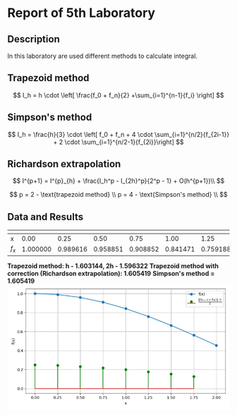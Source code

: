 # Report of 5th Laboratory
## Description
In this laboratory are used different methods to calculate integral.

## Trapezoid method
$$
I_h = h \cdot \left[ \frac{f_0 + f_n}{2} +\sum_{i=1}^{n-1}{f_i} \right]
$$

## Simpson's method
$$
I_h = \frac{h}{3} \cdot \left[ f_0 + f_n + 4 \cdot \sum_{i=1}^{n/2}{f_{2i-1}} + 2 \cdot \sum_{i=1}^{n/2-1}{f_{2i}}\right]
$$

## Richardson extrapolation
$$
I^{p+1} = I^{p}_{h} + \frac{I_h^p - I_{2h}^p}{2^p - 1} + O(h^{p+1})\\
$$

$$
p = 2 - \text{trapezoid method} \\
p = 4 - \text{Simpson's method} \\
$$

## Data and Results

| <!-- --> | <!-- --> | <!-- --> | <!-- --> | <!-- --> | <!-- --> | <!-- --> | <!-- --> | <!-- --> | <!-- --> |
| -------- | -------- | -------- | -------- | -------- | -------- | -------- | -------- | -------- | -------- |
| x        | 0.00     | 0.25     | 0.50     | 0.75     | 1.00     | 1.25     | 1.50     | 1.75     | 2.00     |
| $f_x$    | 1.000000 | 0.989616 | 0.958851 | 0.908852 | 0.841471 | 0.759188 | 0.664997 | 0.562278 | 0.454649 |

**Trapezoid method: h - 1.603144, 2h - 1.596322**
**Trapezoid method with correction (Richardson extrapolation): 1.605419**
**Simpson's method = 1.605419**
![](../src/l5/Fig.png)